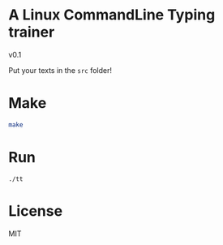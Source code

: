 # A Linux CommandLine Typing trainer

v0.1

Put your texts in the `src` folder!

# Make

```bash
make
```

# Run

```
./tt
```

# License

MIT

